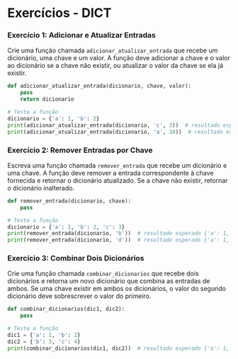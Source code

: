 # Exercícios - DICT

### Exercício 1: Adicionar e Atualizar Entradas
Crie uma função chamada `adicionar_atualizar_entrada` que recebe um dicionário, uma chave e um valor. A função deve adicionar a chave e o valor ao dicionário se a chave não existir, ou atualizar o valor da chave se ela já existir.

```python
def adicionar_atualizar_entrada(dicionario, chave, valor):
    pass
    return dicionario

# Teste a função
dicionario = {'a': 1, 'b': 2}
print(adicionar_atualizar_entrada(dicionario, 'c', 3))  # resultado esperado {'a': 1, 'b': 2, 'c': 3}
print(adicionar_atualizar_entrada(dicionario, 'a', 10))  # resultado esperado {'a': 10, 'b': 2, 'c': 3}
```

### Exercício 2: Remover Entradas por Chave
Escreva uma função chamada `remover_entrada` que recebe um dicionário e uma chave. A função deve remover a entrada correspondente à chave fornecida e retornar o dicionário atualizado. Se a chave não existir, retornar o dicionário inalterado.

```python
def remover_entrada(dicionario, chave):
    pass

# Teste a função
dicionario = {'a': 1, 'b': 2, 'c': 3}
print(remover_entrada(dicionario, 'b'))  # resultado esperado {'a': 1, 'c': 3}
print(remover_entrada(dicionario, 'd'))  # resultado esperado {'a': 1, 'c': 3}
```

### Exercício 3: Combinar Dois Dicionários
Crie uma função chamada `combinar_dicionarios` que recebe dois dicionários e retorna um novo dicionário que combina as entradas de ambos. Se uma chave existir em ambos os dicionários, o valor do segundo dicionário deve sobrescrever o valor do primeiro.

```python
def combinar_dicionarios(dic1, dic2):
    pass

# Teste a função
dic1 = {'a': 1, 'b': 2}
dic2 = {'b': 3, 'c': 4}
print(combinar_dicionarios(dic1, dic2))  # resultado esperado {'a': 1, 'b': 3, 'c': 4}
```
